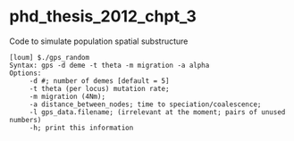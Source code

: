 # phd_thesis_2012_chpt_3
Code to simulate population spatial substructure

```
[loum] $./gps_random
Syntax: gps -d deme -t theta -m migration -a alpha
Options:
	 -d #; number of demes [default = 5]
	 -t theta (per locus) mutation rate;
	 -m migration (4Nm);
	 -a distance_between_nodes; time to speciation/coalescence;
	 -l gps_data.filename; (irrelevant at the moment; pairs of unused numbers)
	 -h; print this information
```
